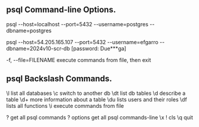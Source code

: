 ## psql Command-line Options.

psql --host=localhost --port=5432 --username=postgres --dbname=postgres

psql --host=54.205.165.107 --port=5432 --username=efgarro --dbname=2024v10-scr-db [password: Due***ga]

-f, --file=FILENAME execute commands from file, then exit

## psql Backslash Commands.

\l list all databases
\c <db-name> switch to another db
\dt list db tables
\d <table-name> describe a table
\d+ <table-name> more information about a table
\du lists users and their roles
\df lists all functions
\i <file-name> execute commands from file

\? get all psql commands
\? options get all psql commands-line
\x
\! cls
\q quit
